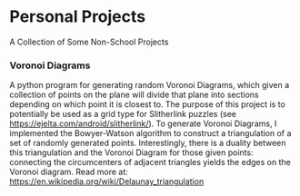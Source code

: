 # Personal Projects
A Collection of Some Non-School Projects

### Voronoi Diagrams
A python program for generating random Voronoi Diagrams, which given a collection of points on the plane will divide that plane into sections depending on which point it is closest to. The purpose of this project is to potentially be used as a grid type for Slitherlink puzzles (see https://ejelta.com/android/slitherlink/).
To generate Voronoi Diagrams, I implemented the Bowyer-Watson algorithm to construct a triangulation of a set of randomly generated points. Interestingly, there is a duality between this triangulation and the Voronoi Diagram for those given points: connecting the circumcenters of adjacent triangles yields the edges on the Voronoi diagram.
Read more at: https://en.wikipedia.org/wiki/Delaunay_triangulation
